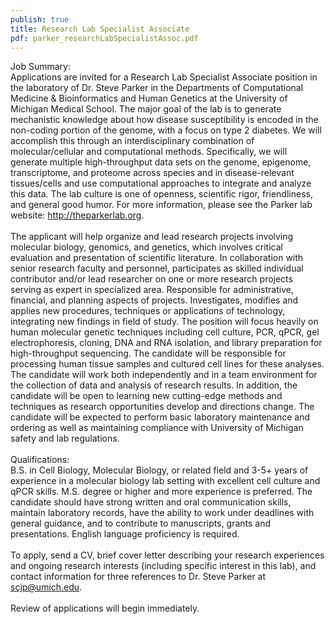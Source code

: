 ```yaml
---
publish: true
title: Research Lab Specialist Associate
pdf: parker_researchLabSpecialistAssoc.pdf
---
```


<p>
Job Summary:
<br>
Applications are invited for a Research Lab Specialist Associate position in the laboratory of Dr. Steve Parker in the Departments of Computational Medicine & Bioinformatics and Human Genetics at the University of Michigan Medical School. The major goal of the lab is to generate mechanistic knowledge about how disease susceptibility is encoded in the non-coding portion of the genome, with a focus on type 2 diabetes. We will accomplish this through an interdisciplinary combination of molecular/cellular and computational methods. Specifically, we will generate multiple high-throughput data sets on the genome, epigenome, transcriptome, and proteome across species and in disease-relevant tissues/cells and use computational approaches to integrate and analyze this data. The lab culture is one of openness, scientific rigor, friendliness, and general good humor. For more information, please see the Parker lab website: <a href="http://theparkerlab.org" target="_blank">http://theparkerlab.org</a>.
<br>
<br>
The applicant will help organize and lead research projects involving molecular biology, genomics, and genetics, which involves critical evaluation and presentation of scientific literature. In collaboration with senior research faculty and personnel, participates as skilled individual contributor and/or lead researcher on one or more research projects serving as expert in specialized area. Responsible for administrative, financial, and planning aspects of projects. Investigates, modifies and applies new procedures, techniques or applications of technology, integrating new findings in field of study. The position will focus heavily on human molecular genetic techniques including cell culture, PCR, qPCR, gel electrophoresis, cloning, DNA and RNA isolation, and library preparation for high-throughput sequencing. The candidate will be responsible for processing human tissue samples and cultured cell lines for these analyses. The candidate will work both independently and in a team environment for the collection of data and analysis of research results. In addition, the candidate will be open to learning new cutting-edge methods and techniques as research opportunities develop and directions change. The candidate will be expected to perform basic laboratory maintenance and ordering as well as maintaining compliance with University of Michigan safety and lab regulations.
<br>
<br>
Qualifications:
<br>
B.S. in Cell Biology, Molecular Biology, or related field and 3-5+ years of experience in a molecular biology lab setting with excellent cell culture and qPCR skills. M.S. degree or higher and more experience is preferred. The candidate should have strong written and oral communication skills, maintain laboratory records, have the ability to work under deadlines with general guidance, and to contribute to manuscripts, grants and presentations. English language proficiency is required.
<br>
<br>
To apply, send a CV, brief cover letter describing your research experiences and ongoing research interests (including specific interest in this lab), and contact information for three references to Dr. Steve Parker at <a href="mailto:scjp@umich.edu">scjp@umich.edu</a>.
<br>
<br>
Review of applications will begin immediately.
</p>
